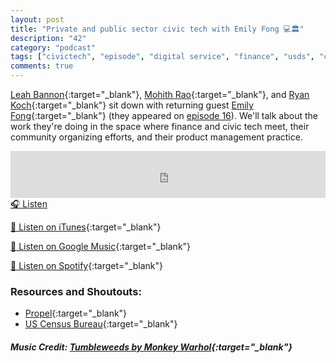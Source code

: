 ```yaml
---
layout: post
title: "Private and public sector civic tech with Emily Fong 💻🏛"
description: "42"
category: "podcast"
tags: ["civictech", "episode", "digital service", "finance", "usds", "census", "innovation teams"]
comments: true
---
```


[Leah Bannon](https://twitter.com/leahbannon){:target="_blank"}, [Mohith Rao](https://twitter.com/localtechsupp){:target="_blank"}, and [Ryan Koch](https://twitter.com/ryan_koch){:target="_blank"} sit down with returning guest [Emily Fong](https://twitter.com/emolyfong){:target="_blank"} (they appeared on [episode 16](https://civictech.chat/2018/08/coding-it-forward-civic-technology-fellowship)). We'll talk about the work they're doing in the space where finance and civic tech meet, their community organizing efforts, and their product management practice.

<iframe width="100%" height="75" scrolling="no" frameborder="no" allow="autoplay" src="https://w.soundcloud.com/player/?url=https%3A//api.soundcloud.com/tracks/763067869%3Fsecret_token%3Ds-EillG&color=%23ff5500&auto_play=false&hide_related=false&show_comments=true&show_user=true&show_reposts=false&show_teaser=true&visual=true"></iframe>
<a href="https://soundcloud.com/user-227289754/42-private-and-public-sector-civic-tech-with-emily-fong/" target="_blank">🎧 Listen</a>

[📱 Listen on iTunes](https://itunes.apple.com/us/podcast/civic-tech-chat/id1350640468?mt=2){:target="_blank"}

[📱 Listen on Google Music](https://play.google.com/music/listen?u=0#/ps/I2inksjzzzmbxhg5wbojr624doa){:target="_blank"}

[📱 Listen on Spotify](https://open.spotify.com/show/1kbwPAi4thGOU43xFkehgT){:target="_blank"}

### Resources and Shoutouts:
- [Propel](https://www.linkedin.com/company/propel-inc/){:target="_blank"}
- [US Census Bureau](https://www.linkedin.com/company/us-census-bureau/){:target="_blank"}

##### Music Credit: [Tumbleweeds by Monkey Warhol](http://freemusicarchive.org/music/Monkey_Warhol/Lonely_Hearts_Challenge/Monkey_Warhol_-_Tumbleweeds){:target="_blank"}